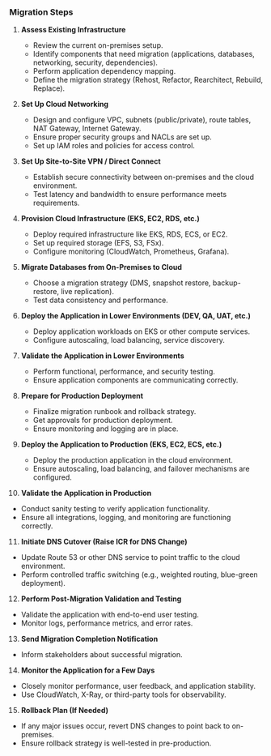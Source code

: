 ### **Migration Steps**  

1. **Assess Existing Infrastructure**  
   - Review the current on-premises setup.  
   - Identify components that need migration (applications, databases, networking, security, dependencies).  
   - Perform application dependency mapping.  
   - Define the migration strategy (Rehost, Refactor, Rearchitect, Rebuild, Replace).  

2. **Set Up Cloud Networking**  
   - Design and configure VPC, subnets (public/private), route tables, NAT Gateway, Internet Gateway.  
   - Ensure proper security groups and NACLs are set up.  
   - Set up IAM roles and policies for access control.  

3. **Set Up Site-to-Site VPN / Direct Connect**  
   - Establish secure connectivity between on-premises and the cloud environment.  
   - Test latency and bandwidth to ensure performance meets requirements.  

4. **Provision Cloud Infrastructure (EKS, EC2, RDS, etc.)**  
   - Deploy required infrastructure like EKS, RDS, ECS, or EC2.  
   - Set up required storage (EFS, S3, FSx).  
   - Configure monitoring (CloudWatch, Prometheus, Grafana).  

5. **Migrate Databases from On-Premises to Cloud**  
   - Choose a migration strategy (DMS, snapshot restore, backup-restore, live replication).  
   - Test data consistency and performance.  

6. **Deploy the Application in Lower Environments (DEV, QA, UAT, etc.)**  
   - Deploy application workloads on EKS or other compute services.  
   - Configure autoscaling, load balancing, service discovery.  

7. **Validate the Application in Lower Environments**  
   - Perform functional, performance, and security testing.  
   - Ensure application components are communicating correctly.  

8. **Prepare for Production Deployment**  
   - Finalize migration runbook and rollback strategy.  
   - Get approvals for production deployment.  
   - Ensure monitoring and logging are in place.  

9. **Deploy the Application to Production (EKS, EC2, ECS, etc.)**  
   - Deploy the production application in the cloud environment.  
   - Ensure autoscaling, load balancing, and failover mechanisms are configured.  

10. **Validate the Application in Production**  
   - Conduct sanity testing to verify application functionality.  
   - Ensure all integrations, logging, and monitoring are functioning correctly.  

11. **Initiate DNS Cutover (Raise ICR for DNS Change)**  
   - Update Route 53 or other DNS service to point traffic to the cloud environment.  
   - Perform controlled traffic switching (e.g., weighted routing, blue-green deployment).  

12. **Perform Post-Migration Validation and Testing**  
   - Validate the application with end-to-end user testing.  
   - Monitor logs, performance metrics, and error rates.  

13. **Send Migration Completion Notification**  
   - Inform stakeholders about successful migration.  

14. **Monitor the Application for a Few Days**  
   - Closely monitor performance, user feedback, and application stability.  
   - Use CloudWatch, X-Ray, or third-party tools for observability.  

15. **Rollback Plan (If Needed)**  
   - If any major issues occur, revert DNS changes to point back to on-premises.  
   - Ensure rollback strategy is well-tested in pre-production.  
